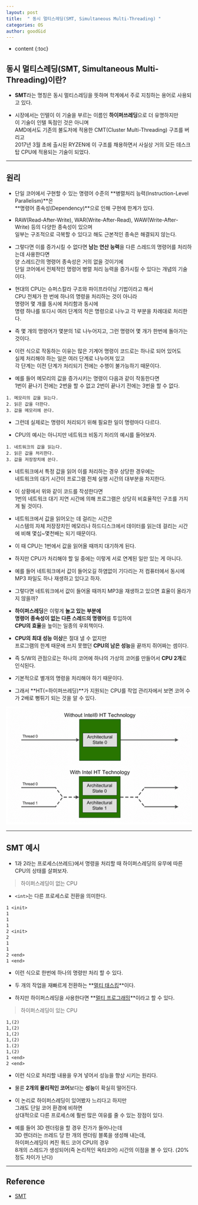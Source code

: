 ```yaml
---
layout: post
title:  " 동시 멀티스레딩(SMT, Simultaneous Multi-Threading) "
categories: OS
author: goodGid
---
```

* content
{:toc}

## 동시 멀티스레딩(SMT, Simultaneous Multi-Threading)이란? 

* **SMT**라는 명칭은 동시 멀티스레딩을 뜻하며 학계에서 주로 지칭하는 용어로 사용되고 있다.

* 시장에서는 인텔이 이 기술을 부르는 이름인 **하이퍼쓰레딩**으로 더 유명하지만 <br> 이 기술이 인텔 독점인 것은 아니며 <br> AMD에서도 기존의 불도저에 적용한 CMT(Cluster Multi-Threading) 구조를 버리고 <br> 2017년 3월 초에 출시된 RYZEN에 이 구조를 채용하면서 사실상 거의 모든 데스크탑 CPU에 적용되는 기술이 되었다. 










---

## 원리

* 단일 코어에서 구현할 수 있는 명령어 수준의 **병렬처리 능력(Instruction-Level Parallelism)**은 <br> **명령어 종속성(Dependency)**으로 인해 구현에 한계가 있다. 

* RAW(Read-After-Write), WAR(Write-After-Read), WAW(Write-After-Write) 등의 다양한 종속성이 있으며 <br> 일부는 구조적으로 극복할 수 있다고 해도 근본적인 종속은 해결되지 않는다. 

* 그렇다면 이를 증가시킬 수 없다면 **남는 연산 능력**을 다른 스레드의 명령어를 처리하는데 사용한다면 <br> 양 스레드간의 명령어 종속성은 거의 없을 것이기에 <br> 단일 코어에서 전체적인 명령어 병렬 처리 능력을 증가시킬 수 있다는 개념의 기술이다. 

* 현대의 CPU는 슈퍼스칼라 구조와 파이프라이닝 기법이라고 해서 <br> CPU 전체가 한 번에 하나의 명령을 처리하는 것이 아니라 <br> 명령어 몇 개를 동시에 처리함과 동시에 <br> 명령 하나를 또다시 여러 단계의 작은 명령으로 나누고 각 부분을 차례대로 처리한다. 

* 즉 몇 개의 명령어가 몇분의 1로 나누어지고, 그런 명령어 몇 개가 한번에 돌아가는 것이다.

* 이런 식으로 작동하는 이유는 많은 기계어 명령이 코드로는 하나로 되어 있어도 <br> 실제 처리해야 하는 일은 여러 단계로 나누어져 있고 <br> 각 단계는 이전 단계가 처리되기 전에는 수행이 불가능하기 때문이다. 

* 예를 들어 메모리의 값을 증가시키는 명령이 다음과 같이 작동한다면 <br> 1번이 끝나기 전에는 2번을 할 수 없고 2번이 끝나기 전에는 3번을 할 수 없다.

```
1. 메모리의 값을 읽는다.
2. 읽은 값을 더한다.
3. 값을 메모리에 쓴다.
```

* 그런데 실제로는 명령이 처리되기 위해 필요한 일이 명령마다 다르다.

* CPU의 예시는 아니지만 네트워크 비동기 처리의 예시를 들어보자. 

```
1. 네트워크의 값을 읽는다.
2. 읽은 값을 처리한다.
3. 값을 저장장치에 쓴다.
```

* 네트워크에서 특정 값을 읽어 이를 처리하는 경우 상당한 경우에는 <br> 네트워크의 대기 시간이 프로그램 전체 실행 시간의 대부분을 차지한다. 

* 이 상황에서 위와 같이 코드를 작성한다면 <br> 1번의 네트워크 대기 지연 시간에 의해 프로그램은 상당히 비효율적인 구조를 가지게 될 것이다. 

* 네트워크에서 값을 읽어오는 데 걸리는 시간은 <br> 시스템의 자체 저장장치인 메모리나 하드디스크에서 데이터를 읽는데 걸리는 시간에 비해 몇십~몇천배는 되기 때문이다. 

* 이 때 CPU는 1번에서 값을 읽어올 때까지 대기하게 된다.

* 하지만 CPU가 처리해야 할 일 중에는 이렇게 서로 연계된 일만 있는 게 아니다. 

* 예를 들어 네트워크에서 값이 들어오길 하염없이 기다리는 저 컴퓨터에서 동시에 MP3 파일도 하나 재생하고 있다고 하자. 

* 그렇다면 네트워크에서 값이 들어올 때까지 MP3을 재생하고 있으면 효율이 올라가지 않을까? 

* **하이퍼스레딩**은 이렇게 **놀고 있는 부분에** <br> **명령어 종속성이 없는 다른 스레드의 명령어**를 투입하여 <br> **CPU의 효율**을 높이는 일종의 우회책이다. 

* **CPU의 최대 성능 이상**은 절대 낼 수 없지만 <br> 프로그램의 한계 때문에 쓰지 못했던 **CPU의 남은 성능**을 끝까지 쥐어짜는 셈이다.

* 즉 S/W의 관점으로는 하나의 코어에 하나의 가상의 코어를 만들어서 **CPU 2개**로 인식된다. 

* 기본적으로 별개의 명령을 처리해야 하기 때문이다. 

* 그래서 **HT(=하이퍼쓰레딩)**가 지원되는 CPU를 작업 관리자에서 보면 코어 수가 2배로 뻥튀기 되는 것을 알 수 있다.

![](/assets/img/os/simultaneous_multi_threading_1.png)

---

## SMT 예시

* 1과 2라는 프로세스(쓰레드)에서 명령을 처리할 때 하이퍼스레딩의 유무에 따른 CPU의 상태를 살펴보자.

> 하이퍼스레딩이 없는 CPU 

* `<int>`는 다른 프로세스로 전환을 의미한다.

```
1 <init>
1
1
1 
2 <init>
2 
1
1 
2 <end>
1 <end>
```
* 이런 식으로 한번에 하나의 명령만 처리 할 수 있다. 

* 두 개의 작업을 재빠르게 전환하는 **[멀티 태스킹]({{site.url}}/OS-Start-From-Multi/#멀티-태스킹multi-tasking)**이다.

* 하지만 하이퍼스레딩을 사용한다면 **[멀티 프로그래밍]({{site.url}}/OS-Start-From-Multi/#멀티-프로그래밍multi-programming)**이라고 할 수 있다.

> 하이퍼스레딩이 있는 CPU 

```
1,(2)
1,(2)
1,(2)
1,(2)
1.(2)
1,(2)
1 <end>
2 <end>
```

* 이런 식으로 처리할 내용을 우겨 넣어서 성능을 향상 시키는 원리다.

* 물론 **2개의 물리적인 코어**보다는 **성능**이 확실히 떨어진다. 

* 이 논리로 하이퍼스레딩이 있어봤자 느리다고 하지만 <br> 그래도 단일 코어 환경에 비하면 <br> 상대적으로 다른 프로세스에 훨씬 많은 여유를 줄 수 있는 장점이 있다. 

* 예를 들어 3D 렌더링을 할 경우 진가가 들어나는데 <br> 3D 렌더러는 쓰레드 당 한 개의 렌더링 블록을 생성해 내는데, <br>하이퍼스레딩이 켜진 쿼드 코어 CPU의 경우 <br> 8개의 스레드가 생성되어(즉 논리적인 옥타코어) 시간의 이점을 볼 수 있다. (20% 정도 차이가 난다)

---

## Reference

* [SMT](https://namu.wiki/w/SMT)
